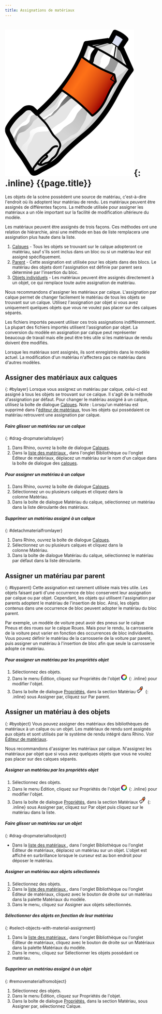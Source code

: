 ```yaml
---
title: Assignations de matériaux
---
```


# ![images/paint.svg](images/paint.svg){: .inline} {{page.title}}
Les objets de la scène possèdent une source de matériau, c'est-à-dire l'endroit où ils adoptent leur matériau de rendu. Les matériaux peuvent être assignés de différentes façons. La méthode utilisée pour assigner les matériaux a un rôle important sur la facilité de modification ultérieure du modèle.

Les matériaux peuvent être assignés de trois façons. Ces méthodes ont une relation de hiérarchie, ainsi une méthode en bas de liste remplacera une assignation plus haute dans la liste. 

 1. [Calques](#bylayer) - Tous les objets se trouvant sur le calque adopteront ce matériau, sauf s'ils sont inclus dans un bloc ou si un matériau leur est assigné spécifiquement. 
 2. [Parent](#byparent) - Cette assignation est utilisée pour les objets dans des blocs. Le matériau des objets dont l'assignation est définie par parent sera déterminé par l'insertion du bloc. 
 3. [Objets individuels](#byobject) - Les matériaux peuvent être assignés directement à un objet, ce qui remplace toute autre assignation de matériau.

Nous recommandons d'assigner les matériaux par calque. L'assignation par calque permet de changer facilement le matériau de tous les objets se trouvant sur un calque. Utilisez l'assignation par objet si vous avez uniquement quelques objets que vous ne voulez pas placer sur des calques séparés.

Les fichiers importés peuvent utiliser ces trois assignations indifféremment. La plupart des fichiers importés utilisent l'assignation par objet.  La conversion du modèle en assignation par calque peut représenter beaucoup de travail mais elle peut être très utile si les matériaux de rendu doivent être modifiés.

Lorsque les matériaux sont assignés, ils sont enregistrés dans le modèle actuel.  La modification d'un matériau n'affectera pas ce matériau dans d'autres modèles.

## Assigner des matériaux aux calques
{: #bylayer}
Lorsque vous assignez un matériau par calque, celui-ci est assigné à tous les objets se trouvant sur ce calque. Il s'agit de la méthode d'assignation par défaut. Pour changer le matériau assigné à un calque, utilisez la boîte de dialogue [Calques](http://docs.mcneel.com/rhino/5/help/fr-fr/commands/layer.htm).
Note : Lorsqu'un matériau est supprimé dans l'[éditeur de matériaux](material-editor.html), tous les objets qui possédaient ce matériau retrouvent une assignation par calque.

##### Faire glisser un matériau sur un calque
{: #drag-dropmaterialtolayer}
1. Dans Rhino, ouvrez la boîte de dialogue [Calques](http://docs.mcneel.com/rhino/5/help/fr-fr/commands/layer.htm).
1. Dans la [liste des matériaux ](material-editor.html#material_list), dans l'onglet Bibliothèque ou l'onglet Éditeur de matériaux, déplacez un matériau sur le nom d'un calque dans la boîte de dialogue des [calques](http://docs.mcneel.com/rhino/5/help/fr-fr/commands/layer.htm).

##### Pour assigner un matériau à un calque
1. Dans Rhino, ouvrez la boîte de dialogue [Calques](http://docs.mcneel.com/rhino/5/help/fr-fr/commands/layer.htm).
1. Sélectionnez un ou plusieurs calques et cliquez dans la colonne Matériau.
1. Dans la boîte de dialogue Matériau du calque, sélectionnez un matériau dans la liste déroulante des matériaux.

##### Supprimer un matériau assigné à un calque
{: #detachmaterialfromlayer}
1. Dans Rhino, ouvrez la boîte de dialogue [Calques](http://docs.mcneel.com/rhino/5/help/fr-fr/commands/layer.htm).
1. Sélectionnez un ou plusieurs calques et cliquez dans la colonne Matériau.
1. Dans la boîte de dialogue Matériau du calque, sélectionnez le matériau par défaut dans la liste déroulante.

## Assigner un matériau par parent
{: #byparent}
Cette assignation est rarement utilisée mais très utile. Les objets faisant parti d'une occurrence de bloc conservent leur assignation par calque ou par objet.  Cependant, les objets qui utilisent l'assignation par parents adoptent le matériau de l'insertion de bloc.  Ainsi, les objets contenus dans une occurrence de bloc peuvent adopter le matériau du bloc parent. 

Par exemple, un modèle de voiture peut avoir des pneus sur le calque Pneus et des roues sur le calque Roues. Mais pour le rendu, la carrosserie de la voiture peut varier en fonction des occurrences de bloc individuelles.  Vous pouvez définir le matériau de la carrosserie de la voiture par parent,  puis assigner un matériau à l'insertion de bloc afin que seule la carrosserie adopte ce matériau.

##### Pour assigner un matériau par les propriétés objet
1. Sélectionnez des objets.
1. Dans le menu Édition, cliquez sur Propriétés de l'objet ![images/properties.png](images/properties.png){: .inline} pour modifier l'objet.
1. Dans la boîte de dialogue [Propriétés](properties-object.html), dans la section Matériau ![images/materialtab.png](images/materialtab.png){: .inline} sous Assigner par, cliquez sur Par parent.

## Assigner un matériau à des objets
{: #byobject}
Vous pouvez assigner des matériaux des bibliothèques de matériaux à un calque ou un objet. Les matériaux de rendu sont assignés aux objets et sont utilisés par le système de rendu intégré dans Rhino.
Voir [Éditeur de matériaux](material-editor.html).

Nous recommandons d'assigner les matériaux par calque. N'assignez les matériaux par objet que si vous avez quelques objets que vous ne voulez pas placer sur des calques séparés.

##### Assigner un matériau par les propriétés objet
1. Sélectionnez des objets.
1. Dans le menu Édition, cliquez sur Propriétés de l'objet ![images/properties.png](images/properties.png){: .inline} pour modifier l'objet.
1. Dans la boîte de dialogue [Propriétés](properties-object.html), dans la section Matériaux ![images/materialtab.png](images/materialtab.png){: .inline} sous Assigner par, cliquez sur Par objet puis cliquez sur le matériau dans la liste.

##### Faire glisser un matériau sur un objet
{: #drag-dropmaterialtoobject}

 * Dans la [liste des matériaux ](material-editor.html#material_list), dans l'onglet Bibliothèque ou l'onglet Éditeur de matériaux, déplacez un matériau sur un objet. L'objet est affiché en surbrillance lorsque le curseur est au bon endroit pour déposer le matériau.

##### Assigner un matériau aux objets sélectionnés
1. Sélectionnez des objets.
1. Dans la [liste des matériaux ](material-editor.html#material_list), dans l'onglet Bibliothèque ou l'onglet Éditeur de matériaux, cliquez avec le bouton de droite sur un matériau dans la palette Matériaux du modèle. 
1. Dans le menu, cliquez sur Assigner aux objets sélectionnés.

##### Sélectionner des objets en fonction de leur matériau
{: #select-objects-with-material-assignment}
1. Dans la [liste des matériaux ](material-editor.html#material_list), dans l'onglet Bibliothèque ou l'onglet Éditeur de matériaux, cliquez avec le bouton de droite sur un Matériaux dans la palette Matériaux du modèle.
1. Dans le menu, cliquez sur Sélectionner les objets possédant ce matériau.

##### Supprimer un matériau assigné à un objet
{: #removematerialfromobject}
1. Sélectionnez des objets.
1. Dans le menu Édition, cliquez sur Propriétés de l'objet.
1. Dans la boîte de dialogue [Propriétés](properties-object.html), dans la section Matériau, sous Assigner par, sélectionnez Calque.